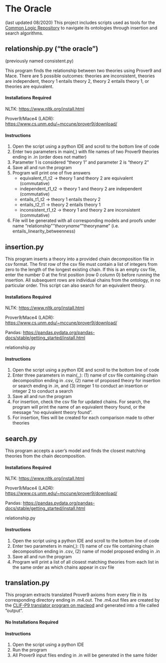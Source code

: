 # The Oracle
(last updated 08/2020) 
This project includes scripts used as tools for the [Common Logic Repository](https://github.com/gruninger/colore) to navigate its ontologies through insertion and search algorithms.

## relationship.py (“the oracle”)
(previously named consistent.py)

This program finds the relationship between two theories using Prover9 and Mace. There are 5 possible outcomes: theories are inconsistent, theories are independent, theory 1 entails theory 2, theory 2 entails theory 1, or theories are equivalent. 

#### Installations Required
NLTK: https://www.nltk.org/install.html

Prover9/Mace4 (LADR): https://www.cs.unm.edu/~mccune/prover9/download/

#### Instructions
1. Open the script using a python IDE and scroll to the bottom line of code
2. Enter two parameters in main(,) with file names of two Prover9 theories ending in .in (order does not matter)
3. Parameter 1 is considered “theory 1” and parameter 2 is “theory 2”
4. Save all and run the program
5. Program will print one of five answers
   - equivalent_t1_t2 → theory 1 and theory 2 are equivalent (commutative)
   - independent_t1_t2 → theory 1 and theory 2 are independent (commutative)
   - entails_t1_t2 → theory 1 entails theory 2
   - entails_t2_t1 → theory 2 entails theory 1
   - inconsistent_t1_t2 → theory 1 and theory 2 are inconsistent (commutative)
6. File will be generated with all corresponding models and proofs under name “relationship”_”theoryname”_”theoryname” (i.e. entails_linearity_betweenness)


## insertion.py 
This program inserts a theory into a provided chain decomposition file in csv format. The first row of the csv file must contain a list of integers from zero to the length of the longest existing chain. If this is an empty csv file, enter the number 0 at the first position (row 0 column 0) before running the insertion. All subsequent rows are individual chains from the ontology, in no particular order. This script can also search for an equivalent theory. 

#### Installations Required
NLTK: https://www.nltk.org/install.html

Prover9/Mace4 (LADR): https://www.cs.unm.edu/~mccune/prover9/download/

Pandas: https://pandas.pydata.org/pandas-docs/stable/getting_started/install.html

relationship.py

#### Instructions
1. Open the script using a python IDE and scroll to the bottom line of code
2. Enter three parameters in main(,,): (1) name of csv file containing chain decomposition ending in .csv, (2) name of proposed theory for insertion or search ending in .in, and (3) integer 1 to conduct an insertion or integer 2 to conduct a search
3. Save all and run the program
4. For insertion, check the csv file for updated chains. For search, the program will print the name of an equivalent theory found, or the message “no equivalent theory found”.
5. For insertion, files will be created for each comparison made to other theories


## search.py
This program accepts a user’s model and finds the closest matching theories from the chain decomposition. 

#### Installations Required
NLTK: https://www.nltk.org/install.html

Prover9/Mace4 (LADR): https://www.cs.unm.edu/~mccune/prover9/download/

Pandas: https://pandas.pydata.org/pandas-docs/stable/getting_started/install.html

relationship.py

#### Instructions
1. Open the script using a python IDE and scroll to the bottom line of code
2. Enter two parameters in main(,): (1) name of csv file containing chain decomposition ending in .csv, (2) name of model proposed ending in .in
3. Save all and run the program
4. Program will print a list of all closest matching theories from each list in the same order as which chains appear in csv file


## translation.py
This program extracts translated Prover9 axioms from every file in its corresponding directory ending in .m4.out. The .m4.out files are created by the [CLIF-P9 translator program on macleod](https://github.com/thahmann/macleod/wiki/macleod-python3-(beta)-GUI-setup) and generated into a file called “output”. 

#### No Installations Required

#### Instructions
1. Open the script using a python IDE
2. Run the program
3. All Prover9 input files ending in .in will be generated in the same folder
